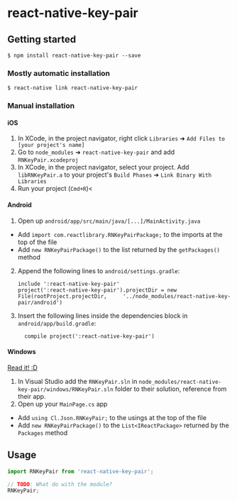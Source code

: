 
# react-native-key-pair

## Getting started

`$ npm install react-native-key-pair --save`

### Mostly automatic installation

`$ react-native link react-native-key-pair`

### Manual installation


#### iOS

1. In XCode, in the project navigator, right click `Libraries` ➜ `Add Files to [your project's name]`
2. Go to `node_modules` ➜ `react-native-key-pair` and add `RNKeyPair.xcodeproj`
3. In XCode, in the project navigator, select your project. Add `libRNKeyPair.a` to your project's `Build Phases` ➜ `Link Binary With Libraries`
4. Run your project (`Cmd+R`)<

#### Android

1. Open up `android/app/src/main/java/[...]/MainActivity.java`
  - Add `import com.reactlibrary.RNKeyPairPackage;` to the imports at the top of the file
  - Add `new RNKeyPairPackage()` to the list returned by the `getPackages()` method
2. Append the following lines to `android/settings.gradle`:
  	```
  	include ':react-native-key-pair'
  	project(':react-native-key-pair').projectDir = new File(rootProject.projectDir, 	'../node_modules/react-native-key-pair/android')
  	```
3. Insert the following lines inside the dependencies block in `android/app/build.gradle`:
  	```
      compile project(':react-native-key-pair')
  	```

#### Windows
[Read it! :D](https://github.com/ReactWindows/react-native)

1. In Visual Studio add the `RNKeyPair.sln` in `node_modules/react-native-key-pair/windows/RNKeyPair.sln` folder to their solution, reference from their app.
2. Open up your `MainPage.cs` app
  - Add `using Cl.Json.RNKeyPair;` to the usings at the top of the file
  - Add `new RNKeyPairPackage()` to the `List<IReactPackage>` returned by the `Packages` method


## Usage
```javascript
import RNKeyPair from 'react-native-key-pair';

// TODO: What do with the module?
RNKeyPair;
```
  